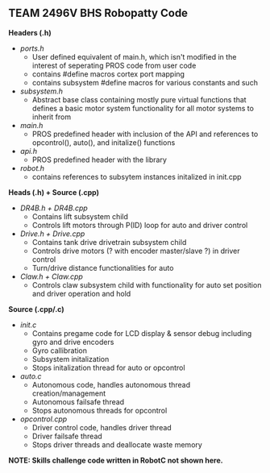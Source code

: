## TEAM 2496V BHS Robopatty Code
**Headers (.h)**
- *ports.h*
  - User defined equivalent of main.h, which isn't modified in the interest of seperating PROS code from user code
  - contains #define macros cortex port mapping
  - contains subsystem #define macros for various constants and such
- *subsystem.h*
  - Abstract base class containing mostly pure virtual functions that defines a basic motor system functionality for all motor systems to inherit from
- *main.h*
  - PROS predefined header with inclusion of the API and references to opcontrol(), auto(), and initalize() functions
- *api.h*
  - PROS predefined header with the library
- *robot.h*
  - contains references to subsytem instances initalized in init.cpp

**Heads (.h) + Source (.cpp)**
  - *DR4B.h + DR4B.cpp*
    - Contains lift subsystem child
    - Controls lift motors through P(ID) loop for auto and driver control
  - *Drive.h + Drive.cpp*
    - Contains tank drive drivetrain subsystem child
    - Controls drive motors (? with encoder master/slave ?) in driver control
    - Turn/drive distance functionalities for auto
  - *Claw.h + Claw.cpp*
    - Controls claw subsystem child with functionality for auto set position and driver operation and hold

**Source (.cpp/.c)**
  - *init.c*
    - Contains pregame code for LCD display & sensor debug including gyro and drive encoders
    - Gyro callibration
    - Subsystem initalization
    - Stops initalization thread for auto or opcontrol
  - *auto.c*
    - Autonomous code, handles autonomous thread creation/management
    - Autonomous failsafe thread
    - Stops autonomous threads for opcontrol
  - *opcontrol.cpp*
    - Driver control code, handles driver thread
    - Driver failsafe thread
    - Stops driver threads and deallocate waste memory

**NOTE: Skills challenge code written in RobotC not shown here.**
